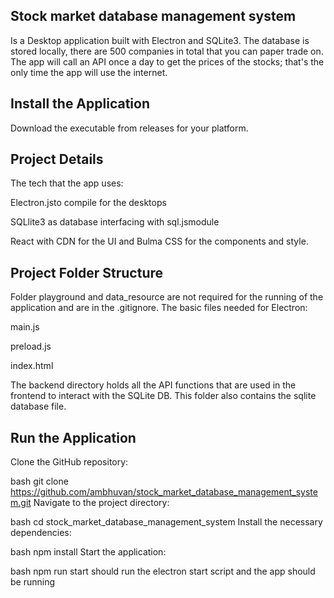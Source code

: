 ## Stock market database management system
Is a Desktop application built with Electron and SQLite3. The database is stored locally, there are 500 companies in total that you can paper trade on. The app will call an API once a day to get the prices of the stocks; that's the only time the app will use the internet.

## Install the Application
Download the executable from releases for your platform.

## Project Details
The tech that the app uses:

Electron.jsto compile for the desktops

SQLlite3 as database interfacing with sql.jsmodule

React with CDN for the UI and Bulma CSS for the components and style.

## Project Folder Structure
Folder playground and data_resource are not required for the running of the application and are in the .gitignore. The basic files needed for Electron:

main.js

preload.js

index.html

The backend directory holds all the API functions that are used in the frontend to interact with the SQLite DB. This folder also contains the sqlite database file.

## Run the Application
Clone the GitHub repository:

bash
git clone https://github.com/ambhuvan/stock_market_database_management_system.git
Navigate to the project directory:

bash
cd stock_market_database_management_system
Install the necessary dependencies:

bash
npm install
Start the application:

bash
npm run start
should run the electron start script and the app should be running



